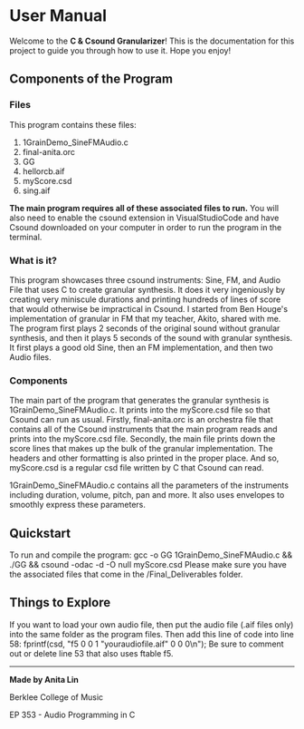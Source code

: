 # User Manual
Welcome to the **C & Csound Granularizer**! This is the documentation for this project to guide you through how to use it. Hope you enjoy!

## Components of the Program
### Files
This program contains these files:
1. 1GrainDemo_SineFMAudio.c
2. final-anita.orc
3. GG
4. hellorcb.aif
5. myScore.csd
6. sing.aif

**The main program requires all of these associated files to run.**
You will also need to enable the csound extension in VisualStudioCode and have Csound downloaded on your computer in order to run the program in the terminal.

### What is it?
This program showcases three csound instruments: Sine, FM, and Audio File that uses C to create granular synthesis. It does it very ingeniously by creating very miniscule durations and printing hundreds of lines of score that would otherwise be impractical in Csound. I started from Ben Houge's implementation of granular in FM that my teacher, Akito, shared with me. The program first plays 2 seconds of the original sound without granular synthesis, and then it plays 5 seconds of the sound with granular synthesis. It first plays a good old Sine, then an FM implementation, and then two Audio files. 

### Components
The main part of the program that generates the granular synthesis is 1GrainDemo_SineFMAudio.c. It prints into the myScore.csd file so that Csound can run as usual. Firstly, final-anita.orc is an orchestra file that contains all of the Csound instruments that the main program reads and prints into the myScore.csd file. Secondly, the main file prints down the score lines that makes up the bulk of the granular implementation. The headers and other formatting is also printed in the proper place. And so, myScore.csd is a regular csd file written by C that Csound can read. 

1GrainDemo_SineFMAudio.c contains all the parameters of the instruments including duration, volume, pitch, pan and more. It also uses envelopes to smoothly express these parameters. 

## Quickstart
To run and compile the program: gcc -o GG 1GrainDemo_SineFMAudio.c && ./GG && csound -odac -d -O null myScore.csd
Please make sure you have the associated files that come in the /Final_Deliverables folder.

## Things to Explore
If you want to load your own audio file, then put the audio file (.aif files only) into the same folder as the program files. Then add this line of code into line 58: 
fprintf(csd, "f5 0 0 1 \"youraudiofile.aif\" 0 0 0\n");
Be sure to comment out or delete line 53 that also uses ftable f5.

---
**Made by Anita Lin**

Berklee College of Music

EP 353 - Audio Programming in C